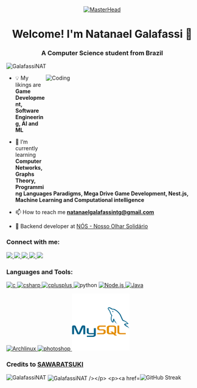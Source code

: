 <div align="center">
  <a href="https://github.com/GalafassiNAT">
    <img width="400" src="https://i.pinimg.com/originals/cc/42/3b/cc423bab6109501481c6872182894f5c.gif" alt="MasterHead">  <!-- https://steamuserimages-a.akamaihd.net/ugc/957461710332737308/2604AFFC52E8A170786EF9400D5CFB985590B7FC/ -->
  </a>
</div>
<h1 align="center">Welcome! I'm Natanael Galafassi 👋</h1>
<h3 align="center">A Computer Science student from Brazil</h3>

<p align="left"> <img src="https://komarev.com/ghpvc/?username=noraneko12&label=Profile%20views&color=0e75b6&style=flat" alt="GalafassiNAT" /> </p>

<img align="right" alt="Coding" width="400" height="300" src="https://media.tenor.com/RE2paf1i2tcAAAAd/milk-outside-milk-bag.gif">

- 💡 My likings are **Game Development, Software Engineering, AI and ML**

- 🌱 I’m currently learning **Computer Networks, Graphs Theory, Programming Languages Paradigms, Mega Drive Game Development, Nest.js, Machine Learning and Computational intelligence**

- 📫 How to reach me **natanaelgalafassintg@gmail.com**
- 💼 Backend developer at <a href= "https://www.linkedin.com/company/aplicativo-n%C3%B3s-nosso-olhar-solid%C3%A1rio/">  NÓS - Nosso Olhar Solidário </a>

<h3 align="left">Connect with me:</h3>
<p align="left">
  <a href="https://steamcommunity.com/id/noranekokun/" target="_blank">
    <img src="https://img.shields.io/badge/STEAM-Steam?logo=steam&logoColor=white&color=black" target="_blank">
  </a>
  
   <a href="https://github.com/GalafassiNAT" target="_blank">
    <img src="https://img.shields.io/badge/GitHub-GitHub?logo=github&logoColor=white&color=black" target="_blank">
  </a>
  
  <a href="https://www.linkedin.com/in/natanael-galafassi-80985a239/" target="_blank">
    <img src="https://img.shields.io/badge/LinkedIn-LinkedIn?logo=linkedin&logoColor=white&color=blue" target="_blank">
  </a>

  <a href="mailto:natanaelgalafassintg@outlook.com">
    <img src="https://img.shields.io/badge/Outlook-Outlook?logo=microsoftoutlook&logoColor=white&color=blue" target="_blank">
  </a>
  
   <a href="mailto:natanaelgalafassintg@gmail.com">
    <img src="https://img.shields.io/badge/Gmail-Gmail?logo=gmail&logoColor=white&color=red" target="_blank">
  </a>
  
</p>

<h3 align="left">Languages and Tools:</h3>
<p align="left"> <a href="https://vtuber-style-logos.vercel.app/" target="_blank" rel="noreferrer"> <img src="https://github.com/GalafassiNAT/GalafassiNAT/assets/70067082/95e8a273-5aeb-4f0c-add8-3b849d7b8ca2" alt="c" width="150" height="150"/> </a> <a href="https://vtuber-style-logos.vercel.app/" target="_blank" rel="noreferrer"> <img src="https://github.com/GalafassiNAT/GalafassiNAT/assets/70067082/11da25d6-d792-4523-99aa-e995ddf0bb90" alt="csharp" width="150" height="150"/> </a> <a href="https://vtuber-style-logos.vercel.app/" target="_blank" rel="noreferrer"> <img src="https://github.com/GalafassiNAT/GalafassiNAT/assets/70067082/950f5b12-2f95-4e95-b79c-7a7b7e3b9532" alt="cplusplus" width="150" height="150"/> </a> <a href="https://github.com/SAWARATSUKI/ServiceLogos/tree/main/Python" target="_blank" rel="noreferrer"> </a> <img src="https://github.com/GalafassiNAT/GalafassiNAT/assets/70067082/1c23397b-210b-48aa-8f39-a2f95e24d100" alt="python" width="150" height="150"/> </a> <a href="https://vtuber-style-logos.vercel.app/" target="_blank" rel ="noreferrer"> <img src="https://github.com/GalafassiNAT/GalafassiNAT/assets/70067082/692b2fd0-6ab1-4439-a80f-1c59eceb166b" alt="Node.js" width="150" height="150"/> </a> <a href="https://github.com/SAWARATSUKI/ServiceLogos/tree/main/Java" target="_blank" rel ="noreferrer"> <img src="https://github.com/GalafassiNAT/GalafassiNAT/assets/70067082/577f5db4-07ad-454b-9eeb-9fc7bf9ef573" alt="Java" width="150" height="150"/> </a> <p align="left"> <a href="https://vtuber-style-logos.vercel.app/" target="_blank" rel="noreferrer"> <img src="https://github.com/GalafassiNAT/GalafassiNAT/assets/70067082/105b3942-ed7b-46f5-84e0-47368b707d48" alt="Archlinux" width="150" height="150"/> </a> <a href="https://vtuber-style-logos.vercel.app/" target="_blank" rel="noreferrer"> <img src="https://github.com/GalafassiNAT/GalafassiNAT/assets/70067082/83b73634-13c2-49f9-a382-ddb022dc8780" alt="photoshop" width="150" height="150"/> </a> <a href="https://www.mysql.com/" target="_blank" rel="noreferrer"> <img src="https://raw.githubusercontent.com/devicons/devicon/master/icons/mysql/mysql-original-wordmark.svg" alt="mysql" width="150" height="150"/> </a>  </p>
<h3 align="left">Credits to <a href="https://github.com/SAWARATSUKI" >SAWARATSUKI</a></h3>

<p><img align="left" src="https://github-readme-stats.vercel.app/api/top-langs?username=GalafassiNAT&show_icons=true&locale=en&layout=compact&theme=aura_dark" alt="GalafassiNAT" /></p>

<p>&nbsp;<img align="center" src="https://github-readme-stats.vercel.app/api?username=GalafassiNAT&show_icons=true&locale=en&theme=aura_dark" alt="GalafassiNAT /></p>

[![GitHub Streak](https://streak-stats.demolab.com?user=GalafassiNAT&theme=aura-dark)](https://git.io/streak-stats)
